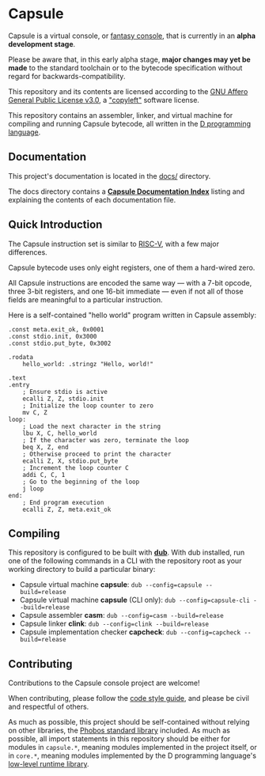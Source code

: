 # Capsule

Capsule is a virtual console, or [fantasy console](https://www.pixelbath.com/2020/02/fantasy-consoles/), that is currently in an **alpha development stage**.

Please be aware that, in this early alpha stage, **major changes may yet be made**
to the standard toolchain or to the bytecode specification without regard for
backwards-compatibility.

This repository and its contents are licensed according to the
[GNU Affero General Public License v3.0](https://github.com/capsule-console/capsule.d/blob/master/LICENSE),
a ["copyleft"](https://en.wikipedia.org/wiki/Copyleft) software license.

This repository contains an assembler, linker, and virtual machine for compiling and running Capsule bytecode, all written in the [D programming language](https://dlang.org/).

## Documentation

This project's documentation is located in the
[docs/](https://github.com/capsule-console/capsule.d/blob/master/docs)
directory.

The docs directory contains a
[**Capsule Documentation Index**](https://github.com/capsule-console/capsule.d/blob/master/docs/index.md)
listing and explaining the contents of each documentation file.

## Quick Introduction

The Capsule instruction set is similar to [RISC-V](https://riscv.org/specifications/),
with a few major differences.

Capsule bytecode uses only eight registers, one of them a hard-wired zero.

All Capsule instructions are encoded the same way ⁠— with a 7-bit opcode, three
3-bit registers, and one 16-bit immediate ⁠— even if not all of those fields are
meaningful to a particular instruction.

Here is a self-contained "hello world" program written in Capsule assembly:

``` casm
.const meta.exit_ok, 0x0001
.const stdio.init, 0x3000
.const stdio.put_byte, 0x3002

.rodata
    hello_world: .stringz "Hello, world!"
    
.text
.entry
    ; Ensure stdio is active
    ecalli Z, Z, stdio.init
    ; Initialize the loop counter to zero
    mv C, Z
loop:
    ; Load the next character in the string
    lbu X, C, hello_world
    ; If the character was zero, terminate the loop
    beq X, Z, end
    ; Otherwise proceed to print the character
    ecalli Z, X, stdio.put_byte
    ; Increment the loop counter C
    addi C, C, 1
    ; Go to the beginning of the loop
    j loop
end:
    ; End program execution
    ecalli Z, Z, meta.exit_ok
```

## Compiling

This repository is configured to be built with [**dub**](https://dub.pm/index.html).
With dub installed, run one of the following commands in a CLI with the repository root as your working directory to build a particular binary:

- Capsule virtual machine **capsule**: `dub --config=capsule --build=release`
- Capsule virtual machine **capsule** (CLI only): `dub --config=capsule-cli --build=release`
- Capsule assembler **casm**: `dub --config=casm --build=release`
- Capsule linker **clink**: `dub --config=clink --build=release`
- Capsule implementation checker **capcheck**: `dub --config=capcheck --build=release`

## Contributing

Contributions to the Capsule console project are welcome!

When contributing, please follow the
[code style guide](https://github.com/capsule-console/capsule.d/blob/master/docs/style-guide.md),
and please be civil and respectful of others.

As much as possible, this project should be self-contained
without relying on other libraries,
the [Phobos standard library](https://dlang.org/phobos/) included.
As much as possible, all import statements in this repository should
be either for modules in `capsule.*`, meaning modules implemented in
the project itself, or in `core.*`, meaning modules implemented by
the D programming language's
[low-level runtime library](https://github.com/dlang/druntime/tree/master/src/core).
